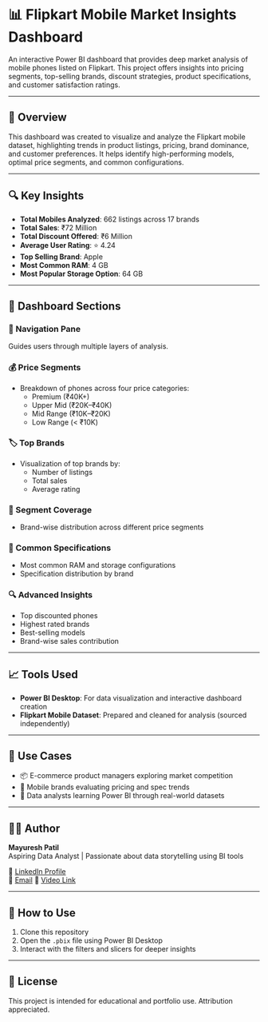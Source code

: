 # 📊 Flipkart Mobile Market Insights Dashboard

An interactive Power BI dashboard that provides deep market analysis of mobile phones listed on Flipkart. This project offers insights into pricing segments, top-selling brands, discount strategies, product specifications, and customer satisfaction ratings.

---

## 📌 Overview

This dashboard was created to visualize and analyze the Flipkart mobile dataset, highlighting trends in product listings, pricing, brand dominance, and customer preferences. It helps identify high-performing models, optimal price segments, and common configurations.

---

## 🔍 Key Insights

- **Total Mobiles Analyzed**: 662 listings across 17 brands  
- **Total Sales**: ₹72 Million  
- **Total Discount Offered**: ₹6 Million  
- **Average User Rating**: ⭐ 4.24  
- **Top Selling Brand**: Apple  
- **Most Common RAM**: 4 GB  
- **Most Popular Storage Option**: 64 GB  

---

## 📁 Dashboard Sections

### 🧭 Navigation Pane
Guides users through multiple layers of analysis.

### 💰 Price Segments
- Breakdown of phones across four price categories:
  - Premium (₹40K+)
  - Upper Mid (₹20K–₹40K)
  - Mid Range (₹10K–₹20K)
  - Low Range (< ₹10K)

### 🏷 Top Brands
- Visualization of top brands by:
  - Number of listings
  - Total sales
  - Average rating

### 🎯 Segment Coverage
- Brand-wise distribution across different price segments

### 🧪 Common Specifications
- Most common RAM and storage configurations
- Specification distribution by brand

### 🔍 Advanced Insights
- Top discounted phones
- Highest rated brands
- Best-selling models
- Brand-wise sales contribution

---

## 📈 Tools Used

- **Power BI Desktop**: For data visualization and interactive dashboard creation
- **Flipkart Mobile Dataset**: Prepared and cleaned for analysis (sourced independently)

---

## 📎 Use Cases

- 📦 E-commerce product managers exploring market competition
- 📱 Mobile brands evaluating pricing and spec trends
- 🧠 Data analysts learning Power BI through real-world datasets

---

## 🙋‍♂️ Author

**Mayuresh Patil**  
Aspiring Data Analyst | Passionate about data storytelling using BI tools

🔗 [LinkedIn Profile](https://www.linkedin.com/in/mayureshpatil2004/)  
📧 [Email](mailto:mppatil2104@gmail.com) 
📁 [Video Link](https://drive.google.com/file/d/166Tnx9_uXCUwNOo5heVIjeslWlLvvIkg/view?usp=sharing)

---

## 📌 How to Use

1. Clone this repository
2. Open the `.pbix` file using Power BI Desktop
3. Interact with the filters and slicers for deeper insights

---

## 📄 License

This project is intended for educational and portfolio use. Attribution appreciated.
